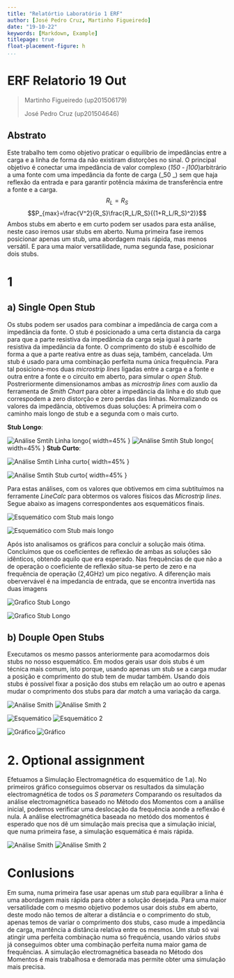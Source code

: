 ```yaml
---
title: "Relatórtio Laboratório 1 ERF"
author: [José Pedro Cruz, Martinho Figueiredo]
date: "19-10-22"
keywords: [Markdown, Example]
titlepage: true
float-placement-figure: h
...
```


# ERF Relatorio 19 Out
>Martinho Figueiredo (up201506179)
>
>José Pedro Cruz (up201504646)

## Abstrato
Este trabalho tem como objetivo praticar o equilibrio de impedâncias entre a carga e a linha de forma da não existiram distorções no sinal. O principal objetivo é conectar uma impedância de valor complexo (_150 - j100_)arbitrário a uma fonte com uma impedância da fonte de carga (_50 _) sem que haja reflexão da entrada e para garantir potência máxima de transferência entre a fonte e a carga. 
$$R_L = R_S$$
$$P_{max}=\frac{V^2}{R_S}\frac{R_L/R_S}{(1+R_L/R_S)^2)}$$
Ambos stubs em aberto e em curto podem ser usados para esta análise, neste caso iremos usar stubs em aberto. Numa primeira fase iremos posicionar apenas um stub, uma abordagem mais rápida, mas menos versátil. E para uma maior versatilidade, numa segunda fase, posicionar dois stubs.

# 1
## a) Single Open Stub
Os stubs podem ser usados para combinar a impedância de carga com a impedância da fonte. O stub é posicionado a uma certa distancia da carga para que a parte resistiva da impedância da carga seja igual à parte resistiva da impedãncia da fonte. O comprimento do stub é escolhido de forma a que a parte reativa entre as duas seja, também, cancelada. Um stub é usado para uma combinação perfeita numa única frequência.
Para tal posiciona-mos duas _microstrip lines_ ligadas entre a carga e a fonte e outra entre a fonte e o circuito em aberto, para simular o _open Stub_. Postreriormente dimensionamos ambas as _microstrip lines_ com auxlio da ferramenta de _Smith Chart_ para obter a impedância da linha e do stub que correspodem a zero distorção e zero perdas das linhas. Normalizando os valores da impedância, obtivemos duas soluções: A primeira com o caminho mais longo de stub e a segunda com o mais curto.

__Stub Longo__:

![Análise Smtih Linha longo](Fotos/1.smith-linha.png){ width=45% } ![Análise Smtih Stub longo](Fotos/1.smith-stub.png){ width=45% }
__Stub Curto__:

![Análise Smtih Linha curto](Fotos/1.2.smith-linha.png){ width=45% }

![Análise Smtih Stub curto](Fotos/1.2.smith-stub.png){ width=45% }

Para estas análises, com os valores que obtivemos em cima subtituímos na ferramente _LineCalc_ para obtermos os valores físicos das _Microstrip lines_. Segue abaixo as imagens correspondentes aos esquemáticos finais.

![Esquemático com Stub mais longo](Fotos/1.esquematico.png)

![Esquemático com Stub mais longo](Fotos/1.2.esquematico.png)

Após isto analisamos os gráficos para concluir a solução mais ótima. Concluimos que os coeficientes de reflexão de ambas as soluções são idênticos, obtendo aquilo que era esperado. Nas frequências de que não a de operação o coeficiente de reflexão situa-se perto de zero e na frequência de operação (2,4GHz) um pico negativo. A diferenção mais obervervável é na impedancia de entrada, que se encontra invertida nas duas imagens

![Grafico Stub Longo](Fotos/1.grafico.png)

![Grafico Stub Longo](Fotos/1.2.grafico.png)

## b)  Douple Open Stubs
Executamos os mesmo passos anteriormente para acomodarmos dois stubs no nosso esquemático. Em modos gerais usar dois stubs é um técnica mais comum, isto porque, usando apenas um stub se a carga mudar a posição e comprimento do stub tem de mudar também. Usando dois stubs é possível fixar a posição dos stubs em relação um ao outro e apenas mudar o comprimento dos stubs para dar _match_ a uma variação da carga.

![Análise Smith](Fotos/1.b.smith.png)
![Análise Smith 2](Fotos/1.b.2.smith.png)

![Esquemático](Fotos/1.b.esquematico.png)
![Esquemático 2](Fotos/1.b.2.esquematico.png)

![Gráfico](Fotos/1.b.grafico.png)
![Gráfico](Fotos/1.b.2.grafico.png)

# 2. Optional assignment

Efetuamos a Simulação Electromagnética do esquemático de 1.a). No primeiros gráfico conseguimos observar os resultados da simulação electromagnética de todos os _S parameters_ Comparando os resultados da análise electromagnética baseado no Método dos Momentos com a análise inicial, podemos verificar uma deslocação da frequência aonde a reflexão é nula. A análise electromagnética baseada no metódo dos momentos é esperado que nos dê um simulação mais precisa que a simulação inicial, que numa primeira fase, a simulação esquemática é mais rápida.

![Análise Smith](Fotos/2.EM.Sim.png)
![Análise Smith 2](Fotos/2.EM.result.png)

# Conlusions

Em suma, numa primeira fase usar apenas um _stub_ para equilibrar a linha é uma abordagem mais rápida para obter a solução desejada. Para uma maior versatilidade com o mesmo objetivo podemos usar dois _stubs_ em aberto, deste modo não temos de alterar a distância e o comprimento do stub, apenas temos de variar o comprimento dos stubs, caso mude a impedância de carga, mantência a distância relativa entre os mesmos. Um _stub_ só vai atingir uma perfeita combinação numa só frequência, usando vários _stubs_ já conseguimos obter uma combinação perfeita numa maior gama de frequências. A simulação electromagnética baseada no Método dos Momentos é mais trabalhosa e demorada mas permite obter uma simulação mais precisa.
